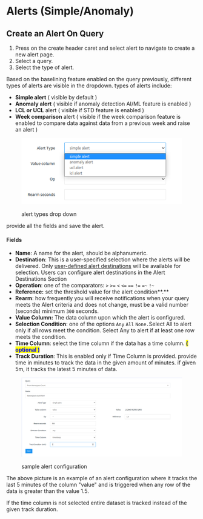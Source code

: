 # Alerts (Simple/Anomaly)

## Create an Alert On Query

1. Press on the create header caret and select alert to navigate to create a new alert page.
2. Select a query.
3. Select the type of alert.

Based on the baselining feature enabled on the query previously, different types of alerts are visible in the dropdown. types of alerts include:

* **Simple alert** ( visible by default )
* **Anomaly alert** ( visible if anomaly detection AI/ML feature is enabled )
* **LCL or UCL** alert ( visible if STD feature is enabled )
* **Week comparison** alert ( visible if the week comparison feature is enabled  to compare data against data from a previous week and raise an alert )

<figure><img src="../.gitbook/assets/alert-types.png" alt=""><figcaption><p>alert types drop down</p></figcaption></figure>

provide all the fields and save the alert.

#### Fields

* **Name**: A name for the alert, should be alphanumeric.
* **Destination**: This is a user-specified selection where the alerts will be delivered. Only [user-defined alert destinations](../integrations/alert-destinations.md) will be available for selection. Users can configure alert destinations in the Alert Destinations Section
* **Operation**: one of the comparators: `>` `>=` `<` `<=` `==` `!=` `=~` `!~`
* **Reference:** set the threshold value for the alert condition**.**
* **Rearm**: how frequently you will receive notifications when your query meets the Alert criteria and does not change, must be a valid number (seconds) minimum `300` seconds.
* **Value Column:**  The data column upon which the alert is configured.
* **Selection Condition**:  one of the options `Any` `All` `None.`Select All to alert only if all rows meet the condition. Select Any to alert if at least one row meets the condition.
* **Time Column**: select the time column if the data has a time column. <mark style="color:blue;">**( optional )**</mark>
* **Track Duration**:  This is enabled only if Time Column is provided. provide time in minutes to track the data in the given amount of minutes. if given 5m, it tracks the latest 5 minutes of data.

<figure><img src="../.gitbook/assets/alert config.png" alt=""><figcaption><p>sample alert configuration</p></figcaption></figure>

The above picture is an example of an alert configuration where it tracks the last 5 minutes of the column "value" and is triggered when any row of the data is greater than the value 1.5.

If the time column is not selected entire dataset is tracked instead of the given track duration.

